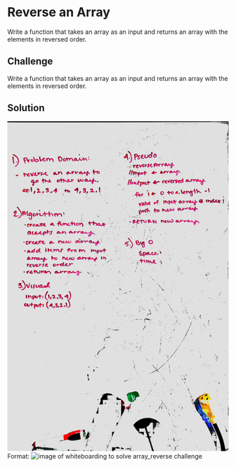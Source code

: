 # Reverse an Array
Write a function that takes an array as an input and returns an array with the elements in reversed order.

## Challenge
Write a function that takes an array as an input and returns an array with the elements in reversed order.

## Solution
![Whiteboarding Image](./assets/array_reverse.jpg)
Format: ![image of whiteboarding to solve array_reverse challenge](url)